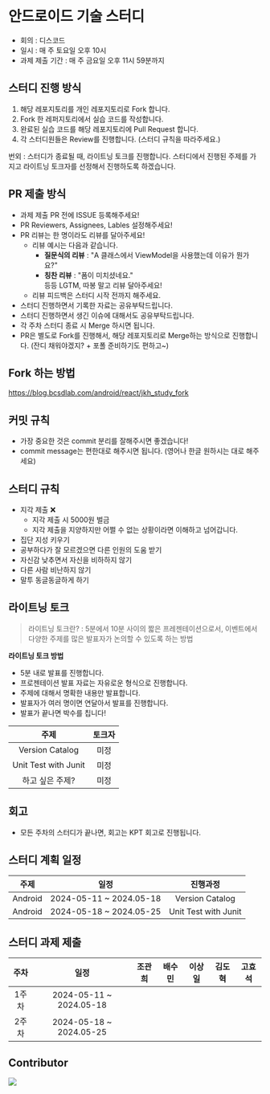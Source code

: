 # 안드로이드 기술 스터디

- 회의 : 디스코드
- 일시 : 매 주 토요일 오후 10시
- 과제 제출 기간 : 매 주 금요일 오후 11시 59분까지


## 스터디 진행 방식
1. 해당 레포지토리를 개인 레포지토리로 Fork 합니다.
2. Fork 한 레퍼지토리에서 실습 코드를 작성합니다.
3. 완료된 실습 코드를 해당 레포지토리에 Pull Request 합니다.
4. 각 스터디원들은 Review를 진행합니다. (스터디 규칙을 따라주세요.)

번외 : 스터디가 종료될 때, 라이트닝 토크를 진행합니다. 스터디에서 진행된 주제를 가지고 라이트닝 토크자를 선정해서 진행하도록 하겠습니다.

## PR 제출 방식
- 과제 제출 PR 전에 ISSUE 등록해주세요!
- PR Reviewers, Assignees, Lables 설정해주세요!
- PR 리뷰는 한 명이라도 리뷰를 달아주세요!
  - 리뷰 예시는 다음과 같습니다.
    - **질문식의 리뷰** : "A 클래스에서 ViewModel을 사용했는데 이유가 뭔가요?"
    - **칭찬 리뷰** :  "폼이 미치셨네요."<br>
      등등 LGTM, 따봉 말고 리뷰 달아주세요!
  - 리뷰 피드백은 스터디 시작 전까지 해주세요.
- 스터디 진행하면서 기록한 자료는 공유부탁드립니다.
- 스터디 진행하면서 생긴 이슈에 대해서도 공유부탁드립니다.
- 각 주차 스터디 종료 시 Merge 하시면 됩니다.
- PR은 별도로 Fork를 진행해서, 해당 레포지토리로 Merge하는 방식으로 진행합니다. (잔디 채워야겠지? + 포폴 준비하기도 편하고~)

## Fork 하는 방법
https://blog.bcsdlab.com/android/react/jkh_study_fork

## 커밋 규칙
- 가장 중요한 것은 commit 분리를 잘해주시면 좋겠습니다!
- commit message는 편한대로 해주시면 됩니다. (영어나 한글 원하시는 대로 해주세요)

## 스터디 규칙
- 지각 제출 ❌
  - 지각 제출 시 5000원 벌금
  - 지각 제출을 지양하지만 어쩔 수 없는 상황이라면 이해하고 넘어갑니다.
- 집단 지성 키우기
- 공부하다가 잘 모르겠으면 다른 인원의 도움 받기
- 자신감 낮추면서 자신을 비하하지 않기
- 다른 사람 비난하지 않기
- 말투 동글동글하게 하기

## 라이트닝 토크
> 라이트닝 토크란? : 5분에서 10분 사이의 짧은 프레젠테이션으로서, 이벤트에서 다양한 주제를 많은 발표자가 논의할 수 있도록 하는 방법

**라이트닝 토크 방법**
- 5분 내로 발표를 진행합니다.
- 프로젠테이션 발표 자료는 자유로운 형식으로 진행합니다.
- 주제에 대해서 명확한 내용만 발표합니다.
- 발표자가 여러 명이면 연달아서 발표를 진행합니다.
- 발표가 끝나면 박수를 칩니다!

| 주제 | 토크자 |
| :-----: | :-----: |
| Version Catalog | 미정 |
| Unit Test with Junit | 미정 |
| 하고 싶은 주제? | 미정 |

## 회고
- 모든 주차의 스터디가 끝나면, 회고는 KPT 회고로 진행됩니다.

## 스터디 계획 일정
|   주제   |     일정      |                진행과정                 |
| :-----------: | :-----------: | :---------------------------------: |
|   Android   | 2024-05-11 ~ 2024.05-18 |         Version Catalog         |
|   Android   | 2024-05-18 ~ 2024.05-25 |           Unit Test with Junit        |

## 스터디 과제 제출
|   주차   |     일정      |                    조관희            |                    배수민            |                    이상일            |                    김도혁            |                    고효석            |
| :-----------: | :-----------: | :---------------------------------: | :---------------------------------: | :---------------------------------: | :---------------------------------: | :---------------------------------: |
|   1주차   | 2024-05-11 ~ 2024.05-18 |                  |                  |                  |                  |                  |
|   2주차   | 2024-05-18 ~ 2024.05-25 |                 |                  |                  |                  |                  |



## Contributor
<a href="https://github.com/BCSD-Android-Study/study-android/graphs/contributors">
  <img src="https://contrib.rocks/image?repo=BCSD-Android-Study/study-android" />
</a>

<br/>
<br/>
